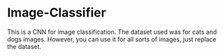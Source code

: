 # Image-Classifier
This is a CNN for image classification. The dataset used was for cats and dogs images. However, you can use it for all sorts of images, just replace the dataset. 
